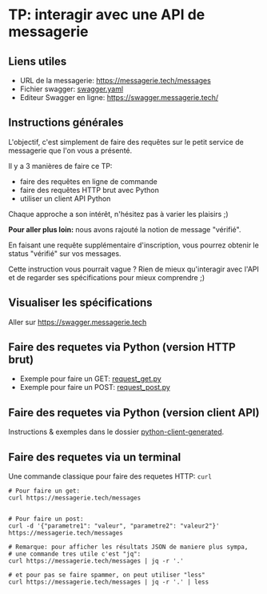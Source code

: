 # TP: interagir avec une API de messagerie

## Liens utiles

- URL de la messagerie: https://messagerie.tech/messages
- Fichier swagger: [swagger.yaml](https://raw.githubusercontent.com/ue22/backend-alumni/main/private/swagger_complet.yaml)
- Editeur Swagger en ligne: https://swagger.messagerie.tech/

## Instructions générales

L'objectif, c'est simplement de faire des requêtes 
sur le petit service de messagerie que l'on vous a présenté.

Il y a 3 manières de faire ce TP:
- faire des requêtes en ligne de commande
- faire des requêtes HTTP brut avec Python
- utiliser un client API Python

Chaque approche a son intérêt, n'hésitez pas à varier les plaisirs ;)

**Pour aller plus loin:** nous avons rajouté la notion de message "vérifié".

En faisant une requête supplémentaire d'inscription, 
vous pourrez obtenir le status "vérifié" sur vos messages.

Cette instruction vous pourrait vague ? 
Rien de mieux qu'interagir avec l'API et de regarder ses spécifications
pour mieux comprendre ;)

## Visualiser les spécifications

Aller sur https://swagger.messagerie.tech

## Faire des requetes via Python (version HTTP brut)

- Exemple pour faire un GET: [request_get.py](requete_get.py)
- Exemple pour faire un POST: [request_post.py](requete_post.py)

## Faire des requetes via Python (version client API)

Instructions & exemples dans le dossier [python-client-generated](python-client-generated). 

## Faire des requetes via un terminal

Une commande classique pour faire des requetes HTTP: `curl`

```
# Pour faire un get:
curl https://messagerie.tech/messages


# Pour faire un post:
curl -d '{"parametre1": "valeur", "parametre2": "valeur2"}' https://messagerie.tech/messages

# Remarque: pour afficher les résultats JSON de maniere plus sympa,
# une commande tres utile c'est "jq":
curl https://messagerie.tech/messages | jq -r '.'

# et pour pas se faire spammer, on peut utiliser "less"
curl https://messagerie.tech/messages | jq -r '.' | less
```

